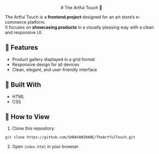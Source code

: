 <center># The Artful Touch 🎨</center>

The Artful Touch is a **frontend project** designed for an art store’s e-commerce platform.  
It focuses on **showcasing products** in a visually pleasing way with a clean and responsive UI.

## 🔹 Features

- Product gallery displayed in a grid format
- Responsive design for all devices
- Clean, elegant, and user-friendly interface

## 🔹 Built With

- HTML
- CSS

## 🔹 How to View

1. Clone this repository:

```bash
git clone https://github.com/SHRAVANIRANE/TheArtfulTouch.git
```

2. Open ```index.html``` in your browser.
